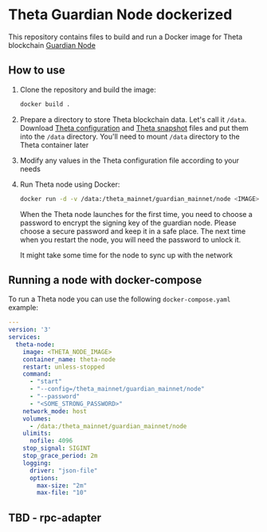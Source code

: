 # Theta Guardian Node dockerized

This repository contains files to build and run a Docker image for Theta blockchain [Guardian Node](https://docs.thetatoken.org/docs/guardian-node-overview)

## How to use

1. Clone the repository and build the image:
    ```bash
    docker build .
    ```

2. Prepare a directory to store Theta blockchain data. Let's call it `/data`. Download [Theta configuration](https://mainnet-data.thetatoken.org/config?is_guardian=true) and [Theta snapshot](https://mainnet-data.thetatoken.org/snapshot) files and put them into the `/data` directory. You'll need to mount `/data` directory to the Theta container later

3. Modify any values in the Theta configuration file according to your needs

4. Run Theta node using Docker:
    ```bash
    docker run -d -v /data:/theta_mainnet/guardian_mainnet/node <IMAGE> theta start --config=/theta_mainnet/guardian_mainnet/node --password=<SOME_STRONG_PASSWORD>
    ```
    When the Theta node launches for the first time, you need to choose a password to encrypt the signing key of the guardian node. Please choose a secure password and keep it in a safe place. The next time when you restart the node, you will need the password to unlock it.

    It might take some time for the node to sync up with the network

## Running a node with docker-compose

To run a Theta node you can use the following `docker-compose.yaml` example:

```yaml
---
version: '3'
services:
  theta-node:
    image: <THETA_NODE_IMAGE>
    container_name: theta-node
    restart: unless-stopped
    command:
      - "start"
      - "--config=/theta_mainnet/guardian_mainnet/node"
      - "--password"
      - "<SOME_STRONG_PASSWORD>"
    network_mode: host
    volumes:
      - /data:/theta_mainnet/guardian_mainnet/node
    ulimits:
      nofile: 4096
    stop_signal: SIGINT
    stop_grace_period: 2m
    logging:
      driver: "json-file"
      options:
        max-size: "2m"
        max-file: "10"
```

## TBD - rpc-adapter
